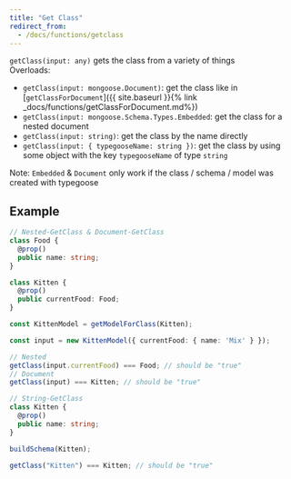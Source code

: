 ```yaml
---
title: "Get Class"
redirect_from:
  - /docs/functions/getclass
---
```


`getClass(input: any)` gets the class from a variety of things  
Overloads:
- `getClass(input: mongoose.Document)`: get the class like in [`getClassForDocument`]({{ site.baseurl }}{% link _docs/functions/getClassForDocument.md%})
- `getClass(input: mongoose.Schema.Types.Embedded`: get the class for a nested document
- `getClass(input: string)`: get the class by the name directly
- `getClass(input: { typegooseName: string })`: get the class by using some object with the key `typegooseName` of type `string`

Note: `Embedded` & `Document` only work if the class / schema / model was created with typegoose

## Example

```ts
// Nested-GetClass & Document-GetClass
class Food {
  @prop()
  public name: string;
}

class Kitten {
  @prop()
  public currentFood: Food;
}

const KittenModel = getModelForClass(Kitten);

const input = new KittenModel({ currentFood: { name: 'Mix' } });

// Nested
getClass(input.currentFood) === Food; // should be "true"
// Document
getClass(input) === Kitten; // should be "true"
```

```ts
// String-GetClass
class Kitten {
  @prop()
  public name: string;
}

buildSchema(Kitten);

getClass("Kitten") === Kitten; // should be "true"
```
